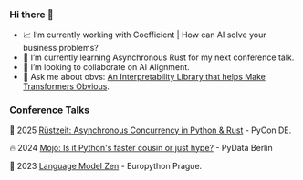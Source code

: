 ### Hi there 👋

- 📈 I’m currently working with Coefficient | How can AI solve your business problems?
- 🦀 I’m currently learning Asynchronous Rust for my next conference talk.
- 👯 I’m looking to collaborate on AI Alignment.
- 💬 Ask me about obvs: [An Interpretability Library that helps Make Transformers Obvious](https://obvs.readthedocs.io/en/latest/autoapi/obvs/lenses/index.html).

### Conference Talks

🦀 2025 [Rüstzeit: Asynchronous Concurrency in Python & Rust](https://2025.pycon.de/talks/FGFFEE/) - PyCon DE.

🔥 2024 [Mojo: Is it Python's faster cousin or just hype?](https://www.youtube.com/watch?v=A67P4-A4yLk
) - PyData Berlin

🐍 2023 [Language Model Zen](https://www.youtube.com/watch?v=hyUWefY40iw
) - Europython Prague.
